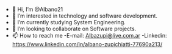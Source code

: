 - 👋 Hi, I’m @Albano21
- 👀 I’m interested in technology and software development.
- 🌱 I’m currently studying System Engineering.
- 💞️ I’m looking to collaborate on Software projects.
- 📫 How to reach me -E-mail: Albazupi@live.com.ar
                     -Linkedin: https://www.linkedin.com/in/albano-zupichiatti-77690a213/
                            

<!---
Albano21/Albano21 is a ✨ special ✨ repository because its `README.md` (this file) appears on your GitHub profile.
You can click the Preview link to take a look at your changes.
--->
